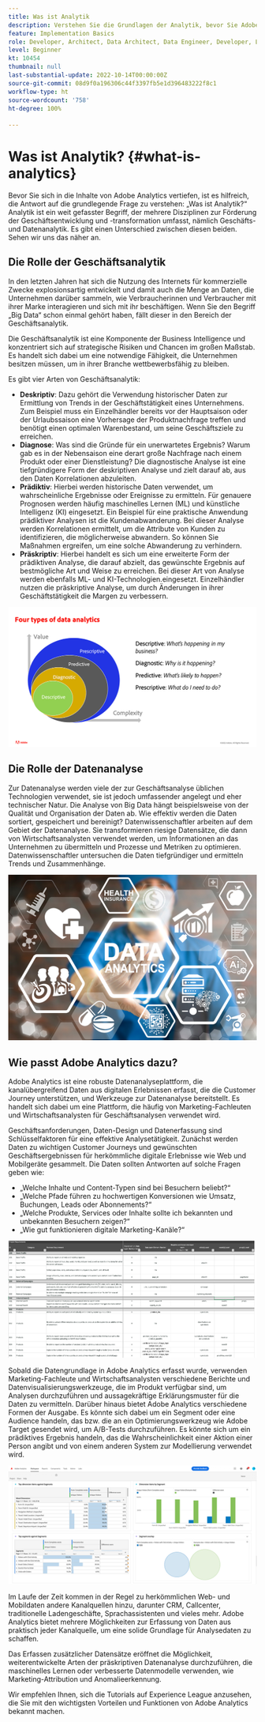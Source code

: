 ```yaml
---
title: Was ist Analytik
description: Verstehen Sie die Grundlagen der Analytik, bevor Sie Adobe Analytics erlernen
feature: Implementation Basics
role: Developer, Architect, Data Architect, Data Engineer, Developer, Leader, User
level: Beginner
kt: 10454
thumbnail: null
last-substantial-update: 2022-10-14T00:00:00Z
source-git-commit: 08d9f0a196306c44f3397fb5e1d396483222f8c1
workflow-type: ht
source-wordcount: '758'
ht-degree: 100%

---
```


# Was ist Analytik? {#what-is-analytics}

Bevor Sie sich in die Inhalte von Adobe Analytics vertiefen, ist es hilfreich, die Antwort auf die grundlegende Frage zu verstehen: „Was ist Analytik?“ Analytik ist ein weit gefasster Begriff, der mehrere Disziplinen zur Förderung der Geschäftsentwicklung und -transformation umfasst, nämlich Geschäfts- und Datenanalytik. Es gibt einen Unterschied zwischen diesen beiden. Sehen wir uns das näher an.

## Die Rolle der Geschäftsanalytik

In den letzten Jahren hat sich die Nutzung des Internets für kommerzielle Zwecke explosionsartig entwickelt und damit auch die Menge an Daten, die Unternehmen darüber sammeln, wie Verbraucherinnen und Verbraucher mit ihrer Marke interagieren und sich mit ihr beschäftigen. Wenn Sie den Begriff „Big Data“ schon einmal gehört haben, fällt dieser in den Bereich der Geschäftsanalytik.

Die Geschäftsanalytik ist eine Komponente der Business Intelligence und konzentriert sich auf strategische Risiken und Chancen im großen Maßstab. Es handelt sich dabei um eine notwendige Fähigkeit, die Unternehmen besitzen müssen, um in ihrer Branche wettbewerbsfähig zu bleiben.

Es gibt vier Arten von Geschäftsanalytik:

* **Deskriptiv**: Dazu gehört die Verwendung historischer Daten zur Ermittlung von Trends in der Geschäftstätigkeit eines Unternehmens. Zum Beispiel muss ein Einzelhändler bereits vor der Hauptsaison oder der Urlaubssaison eine Vorhersage der Produktnachfrage treffen und benötigt einen optimalen Warenbestand, um seine Geschäftsziele zu erreichen.
* **Diagnose**: Was sind die Gründe für ein unerwartetes Ergebnis? Warum gab es in der Nebensaison eine derart große Nachfrage nach einem Produkt oder einer Dienstleistung? Die diagnostische Analyse ist eine tiefgründigere Form der deskriptiven Analyse und zielt darauf ab, aus den Daten Korrelationen abzuleiten.
* **Prädiktiv**: Hierbei werden historische Daten verwendet, um wahrscheinliche Ergebnisse oder Ereignisse zu ermitteln. Für genauere Prognosen werden häufig maschinelles Lernen (ML) und künstliche Intelligenz (KI) eingesetzt. Ein Beispiel für eine praktische Anwendung prädiktiver Analysen ist die Kundenabwanderung. Bei dieser Analyse werden Korrelationen ermittelt, um die Attribute von Kunden zu identifizieren, die möglicherweise abwandern. So können Sie Maßnahmen ergreifen, um eine solche Abwanderung zu verhindern.
* **Präskriptiv**: Hierbei handelt es sich um eine erweiterte Form der prädiktiven Analyse, die darauf abzielt, das gewünschte Ergebnis auf bestmögliche Art und Weise zu erreichen. Bei dieser Art von Analyse werden ebenfalls ML- und KI-Technologien.eingesetzt. Einzelhändler nutzen die präskriptive Analyse, um durch Änderungen in ihrer Geschäftstätigkeit die Margen zu verbessern.

![data-analytics-types](../what-can-aa-do-for-me/assets/data_analytics_types.png)

## Die Rolle der Datenanalyse

Zur Datenanalyse werden viele der zur Geschäftsanalyse üblichen Technologien verwendet, sie ist jedoch umfassender angelegt und eher technischer Natur. Die Analyse von Big Data hängt beispielsweise von der Qualität und Organisation der Daten ab. Wie effektiv werden die Daten sortiert, gespeichert und bereinigt? Datenwissenschaftler arbeiten auf dem Gebiet der Datenanalyse. Sie transformieren riesige Datensätze, die dann von Wirtschaftsanalysten verwendet werden, um Informationen an das Unternehmen zu übermitteln und Prozesse und Metriken zu optimieren. Datenwissenschaftler untersuchen die Daten tiefgründiger und ermitteln Trends und Zusammenhänge.

![data-analytics](../what-can-aa-do-for-me/assets/data_analytics.png)

## Wie passt Adobe Analytics dazu?

Adobe Analytics ist eine robuste Datenanalyseplattform, die kanalübergreifend Daten aus digitalen Erlebnissen erfasst, die die Customer Journey unterstützen, und Werkzeuge zur Datenanalyse bereitstellt. Es handelt sich dabei um eine Plattform, die häufig von Marketing-Fachleuten und Wirtschaftsanalysten für Geschäftsanalysen verwendet wird.

Geschäftsanforderungen, Daten-Design und Datenerfassung sind Schlüsselfaktoren für eine effektive Analysetätigkeit. Zunächst werden Daten zu wichtigen Customer Journeys und gewünschten Geschäftsergebnissen für herkömmliche digitale Erlebnisse wie Web und Mobilgeräte gesammelt. Die Daten sollten Antworten auf solche Fragen geben wie:

* „Welche Inhalte und Content-Typen sind bei Besuchern beliebt?“
* „Welche Pfade führen zu hochwertigen Konversionen wie Umsatz, Buchungen, Leads oder Abonnements?“
* „Welche Produkte, Services oder Inhalte sollte ich bekannten und unbekannten Besuchern zeigen?“
* „Wie gut funktionieren digitale Marketing-Kanäle?“

![analytics-business-requirements](../what-can-aa-do-for-me/assets/analytics_business_requirements.png)

Sobald die Datengrundlage in Adobe Analytics erfasst wurde, verwenden Marketing-Fachleute und Wirtschaftsanalysten verschiedene Berichte und Datenvisualisierungswerkzeuge, die im Produkt verfügbar sind, um Analysen durchzuführen und aussagekräftige Erklärungsmuster für die Daten zu vermitteln. Darüber hinaus bietet Adobe Analytics verschiedene Formen der Ausgabe. Es könnte sich dabei um ein Segment oder eine Audience handeln, das bzw. die an ein Optimierungswerkzeug wie Adobe Target gesendet wird, um A/B-Tests durchzuführen. Es könnte sich um ein prädiktives Ergebnis handeln, das die Wahrscheinlichkeit einer Aktion einer Person angibt und von einem anderen System zur Modellierung verwendet wird.

![analytics-workspace-project](../what-can-aa-do-for-me/assets/analytics_workspace_project.png)

Im Laufe der Zeit kommen in der Regel zu herkömmlichen Web- und Mobildaten andere Kanalquellen hinzu, darunter CRM, Callcenter, traditionelle Ladengeschäfte, Sprachassistenten und vieles mehr. Adobe Analytics bietet mehrere Möglichkeiten zur Erfassung von Daten aus praktisch jeder Kanalquelle, um eine solide Grundlage für Analysedaten zu schaffen.

Das Erfassen zusätzlicher Datensätze eröffnet die Möglichkeit, weiterentwickelte Arten der präskriptiven Datenanalyse durchzuführen, die maschinelles Lernen oder verbesserte Datenmodelle verwenden, wie Marketing-Attribution und Anomalieerkennung.

Wir empfehlen Ihnen, sich die Tutorials auf Experience League anzusehen, die Sie mit den wichtigsten Vorteilen und Funktionen von Adobe Analytics bekannt machen.
